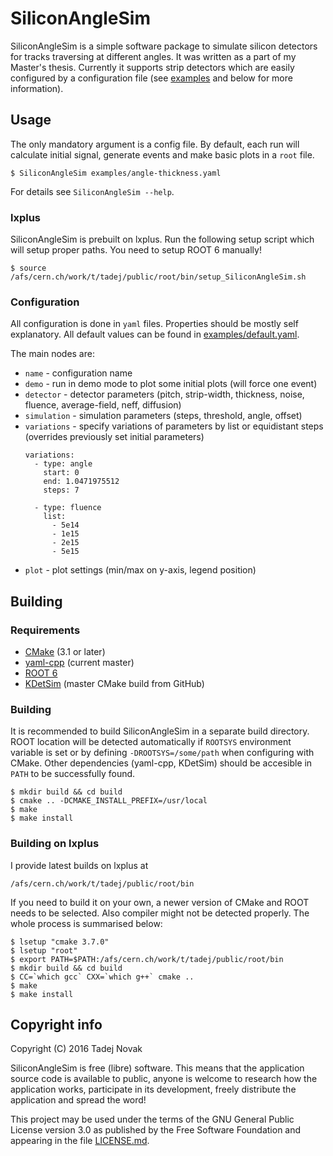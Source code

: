 # SiliconAngleSim

SiliconAngleSim is a simple software package to simulate silicon detectors for
tracks traversing at different angles. It was written as a part of my Master's
thesis. Currently it supports strip detectors which are easily configured by a
configuration file (see [examples](examples) and below for more information).


## Usage
The only mandatory argument is a config file. By default, each run will
calculate initial signal, generate events and make basic plots in a `root` file.
```
$ SiliconAngleSim examples/angle-thickness.yaml
```
For details see `SiliconAngleSim --help`.

### lxplus
SiliconAngleSim is prebuilt on lxplus. Run the following setup script which will
setup proper paths. You need to setup ROOT 6 manually!
```
$ source /afs/cern.ch/work/t/tadej/public/root/bin/setup_SiliconAngleSim.sh
```

### Configuration
All configuration is done in `yaml` files. Properties should be mostly self
explanatory. All default values can be found in
[examples/default.yaml](examples/default.yaml).

The main nodes are:
 * `name` - configuration name
 * `demo` - run in demo mode to plot some initial plots (will force one event)
 * `detector` - detector parameters
   (pitch, strip-width, thickness, noise, fluence, average-field, neff, diffusion)
 * `simulation` - simulation parameters (steps, threshold, angle, offset)
 * `variations` - specify variations of parameters by list or equidistant steps
   (overrides previously set initial parameters)
   ```
   variations:
     - type: angle
       start: 0
       end: 1.0471975512
       steps: 7

     - type: fluence
       list:
         - 5e14
         - 1e15
         - 2e15
         - 5e15
   ```
 * `plot` - plot settings (min/max on y-axis, legend position)


## Building
### Requirements
 * [CMake](http://cmake.org) (3.1 or later)
 * [yaml-cpp](https://github.com/jbeder/yaml-cpp) (current master)
 * [ROOT 6](https://root.cern)
 * [KDetSim](https://github.com/IJSF9Software/KDetSim) (master CMake build from GitHub)

### Building
It is recommended to build SiliconAngleSim in a separate build directory.
ROOT location will be detected automatically if `ROOTSYS` environment variable
is set or by defining `-DROOTSYS=/some/path` when configuring with CMake.
Other dependencies (yaml-cpp, KDetSim) should be accesible in `PATH` to be
successfully found.
```
$ mkdir build && cd build
$ cmake .. -DCMAKE_INSTALL_PREFIX=/usr/local
$ make
$ make install
```

### Building on lxplus
I provide latest builds on lxplus at
```
/afs/cern.ch/work/t/tadej/public/root/bin
```

If you need to build it on your own, a newer version of CMake and ROOT needs
to be selected. Also compiler might not be detected properly. The whole process
is summarised below:
```
$ lsetup "cmake 3.7.0"
$ lsetup "root"
$ export PATH=$PATH:/afs/cern.ch/work/t/tadej/public/root/bin
$ mkdir build && cd build
$ CC=`which gcc` CXX=`which g++` cmake ..
$ make
$ make install
```


## Copyright info

Copyright (C) 2016 Tadej Novak

SiliconAngleSim is free (libre) software. This means that the application
source code is available to public, anyone is welcome to research how
the application works, participate in its development, freely distribute
the application and spread the word!

This project may be used under the terms of the
GNU General Public License version 3.0 as published by the
Free Software Foundation and appearing in the file [LICENSE.md](LICENSE.md).
